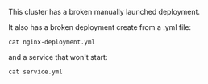 This cluster has a broken manually launched deployment.

It also has a broken deployment create from a .yml file:

`cat nginx-deployment.yml`

and a service that won't start:

`cat service.yml`
